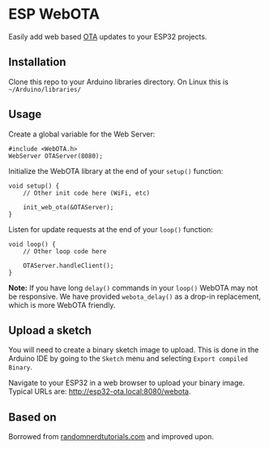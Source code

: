 # ESP WebOTA

Easily add web based [OTA](https://en.wikipedia.org/wiki/Over-the-air_programming) updates to your ESP32 projects.

## Installation

Clone this repo to your Arduino libraries directory. On Linux this is `~/Arduino/libraries/`

## Usage

Create a global variable for the Web Server:

    #include <WebOTA.h>
    WebServer OTAServer(8080);

Initialize the WebOTA library at the end of your `setup()` function:

    void setup() {
        // Other init code here (WiFi, etc)

        init_web_ota(&OTAServer);
    }

Listen for update requests at the end of your `loop()` function:

    void loop() {
        // Other loop code here

        OTAServer.handleClient();
    }

**Note:** If you have long `delay()` commands in your `loop()` WebOTA may not be responsive. We have provided `webota_delay()` as a drop-in replacement, which is more WebOTA friendly.

## Upload a sketch

You will need to create a binary sketch image to upload. This is done in the Arduino IDE by going to the `Sketch` menu and selecting `Export compiled Binary`.

Navigate to your ESP32 in a web browser to upload your binary image. Typical URLs are: http://esp32-ota.local:8080/webota.

## Based on

Borrowed from [randomnerdtutorials.com](https://randomnerdtutorials.com/esp32-over-the-air-ota-programming/) and improved upon.
